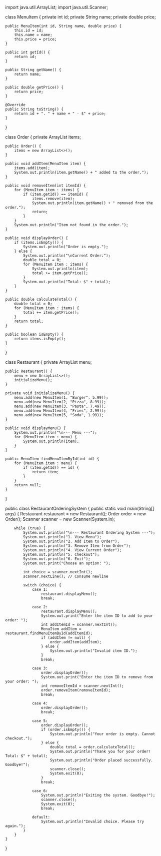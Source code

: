 import java.util.ArrayList;
import java.util.Scanner;

class MenuItem {
    private int id;
    private String name;
    private double price;

    public MenuItem(int id, String name, double price) {
        this.id = id;
        this.name = name;
        this.price = price;
    }

    public int getId() {
        return id;
    }

    public String getName() {
        return name;
    }

    public double getPrice() {
        return price;
    }

    @Override
    public String toString() {
        return id + ". " + name + " - $" + price;
    }
}

class Order {
    private ArrayList<MenuItem> items;

    public Order() {
        items = new ArrayList<>();
    }

    public void addItem(MenuItem item) {
        items.add(item);
        System.out.println(item.getName() + " added to the order.");
    }

    public void removeItem(int itemId) {
        for (MenuItem item : items) {
            if (item.getId() == itemId) {
                items.remove(item);
                System.out.println(item.getName() + " removed from the order.");
                return;
            }
        }
        System.out.println("Item not found in the order.");
    }

    public void displayOrder() {
        if (items.isEmpty()) {
            System.out.println("Order is empty.");
        } else {
            System.out.println("\nCurrent Order:");
            double total = 0;
            for (MenuItem item : items) {
                System.out.println(item);
                total += item.getPrice();
            }
            System.out.println("Total: $" + total);
        }
    }

    public double calculateTotal() {
        double total = 0;
        for (MenuItem item : items) {
            total += item.getPrice();
        }
        return total;
    }

    public boolean isEmpty() {
        return items.isEmpty();
    }
}

class Restaurant {
    private ArrayList<MenuItem> menu;

    public Restaurant() {
        menu = new ArrayList<>();
        initializeMenu();
    }

    private void initializeMenu() {
        menu.add(new MenuItem(1, "Burger", 5.99));
        menu.add(new MenuItem(2, "Pizza", 8.99));
        menu.add(new MenuItem(3, "Pasta", 7.49));
        menu.add(new MenuItem(4, "Fries", 2.99));
        menu.add(new MenuItem(5, "Soda", 1.99));
    }

    public void displayMenu() {
        System.out.println("\n--- Menu ---");
        for (MenuItem item : menu) {
            System.out.println(item);
        }
    }

    public MenuItem findMenuItemById(int id) {
        for (MenuItem item : menu) {
            if (item.getId() == id) {
                return item;
            }
        }
        return null;
    }
}

public class RestaurantOrderingSystem {
    public static void main(String[] args) {
        Restaurant restaurant = new Restaurant();
        Order order = new Order();
        Scanner scanner = new Scanner(System.in);

        while (true) {
            System.out.println("\n--- Restaurant Ordering System ---");
            System.out.println("1. View Menu");
            System.out.println("2. Add Item to Order");
            System.out.println("3. Remove Item from Order");
            System.out.println("4. View Current Order");
            System.out.println("5. Checkout");
            System.out.println("6. Exit");
            System.out.print("Choose an option: ");

            int choice = scanner.nextInt();
            scanner.nextLine(); // Consume newline

            switch (choice) {
                case 1:
                    restaurant.displayMenu();
                    break;

                case 2:
                    restaurant.displayMenu();
                    System.out.print("Enter the item ID to add to your order: ");
                    int addItemId = scanner.nextInt();
                    MenuItem addItem = restaurant.findMenuItemById(addItemId);
                    if (addItem != null) {
                        order.addItem(addItem);
                    } else {
                        System.out.println("Invalid item ID.");
                    }
                    break;

                case 3:
                    order.displayOrder();
                    System.out.print("Enter the item ID to remove from your order: ");
                    int removeItemId = scanner.nextInt();
                    order.removeItem(removeItemId);
                    break;

                case 4:
                    order.displayOrder();
                    break;

                case 5:
                    order.displayOrder();
                    if (order.isEmpty()) {
                        System.out.println("Your order is empty. Cannot checkout.");
                    } else {
                        double total = order.calculateTotal();
                        System.out.println("Thank you for your order! Total: $" + total);
                        System.out.println("Order placed successfully. Goodbye!");
                        scanner.close();
                        System.exit(0);
                    }
                    break;

                case 6:
                    System.out.println("Exiting the system. Goodbye!");
                    scanner.close();
                    System.exit(0);
                    break;

                default:
                    System.out.println("Invalid choice. Please try again.");
            }
        }
    }
}
